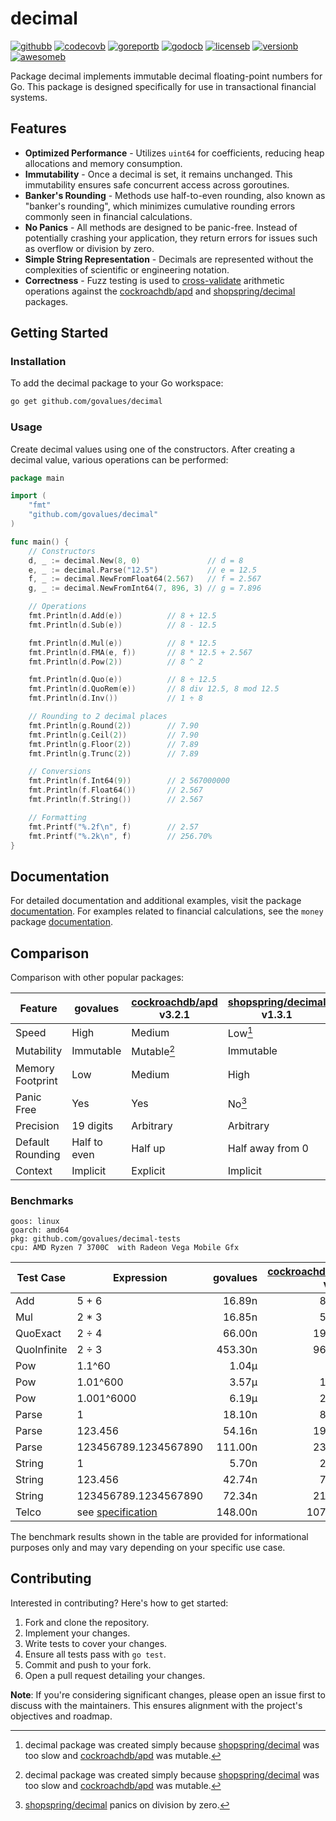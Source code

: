 # decimal

[![githubb]][github]
[![codecovb]][codecov]
[![goreportb]][goreport]
[![godocb]][godoc]
[![licenseb]][license]
[![versionb]][version]
[![awesomeb]][awesome]

Package decimal implements immutable decimal floating-point numbers for Go.
This package is designed specifically for use in transactional financial systems.

## Features

- **Optimized Performance** - Utilizes `uint64` for coefficients, reducing heap
  allocations and memory consumption.
- **Immutability** - Once a decimal is set, it remains unchanged.
  This immutability ensures safe concurrent access across goroutines.
- **Banker's Rounding** - Methods use half-to-even rounding, also known as "banker's rounding",
  which minimizes cumulative rounding errors commonly seen in financial calculations.
- **No Panics** - All methods are designed to be panic-free.
  Instead of potentially crashing your application, they return errors for issues
  such as overflow or division by zero.
- **Simple String Representation** - Decimals are represented without the complexities
  of scientific or engineering notation.
- **Correctness** - Fuzz testing is used to [cross-validate] arithmetic operations
  against the [cockroachdb/apd] and [shopspring/decimal] packages.

## Getting Started

### Installation

To add the decimal package to your Go workspace:

```bash
go get github.com/govalues/decimal
```

### Usage

Create decimal values using one of the constructors.
After creating a decimal value, various operations can be performed:

```go
package main

import (
    "fmt"
    "github.com/govalues/decimal"
)

func main() {
    // Constructors
    d, _ := decimal.New(8, 0)               // d = 8
    e, _ := decimal.Parse("12.5")           // e = 12.5
    f, _ := decimal.NewFromFloat64(2.567)   // f = 2.567
    g, _ := decimal.NewFromInt64(7, 896, 3) // g = 7.896

    // Operations
    fmt.Println(d.Add(e))          // 8 + 12.5
    fmt.Println(d.Sub(e))          // 8 - 12.5

    fmt.Println(d.Mul(e))          // 8 * 12.5
    fmt.Println(d.FMA(e, f))       // 8 * 12.5 + 2.567
    fmt.Println(d.Pow(2))          // 8 ^ 2

    fmt.Println(d.Quo(e))          // 8 ÷ 12.5
    fmt.Println(d.QuoRem(e))       // 8 div 12.5, 8 mod 12.5
    fmt.Println(d.Inv())           // 1 ÷ 8

    // Rounding to 2 decimal places
    fmt.Println(g.Round(2))        // 7.90
    fmt.Println(g.Ceil(2))         // 7.90
    fmt.Println(g.Floor(2))        // 7.89
    fmt.Println(g.Trunc(2))        // 7.89

    // Conversions
    fmt.Println(f.Int64(9))        // 2 567000000
    fmt.Println(f.Float64())       // 2.567
    fmt.Println(f.String())        // 2.567

    // Formatting
    fmt.Printf("%.2f\n", f)        // 2.57
    fmt.Printf("%.2k\n", f)        // 256.70%
}
```

## Documentation

For detailed documentation and additional examples, visit the package
[documentation](https://pkg.go.dev/github.com/govalues/decimal#section-documentation).
For examples related to financial calculations, see the `money` package
[documentation](https://pkg.go.dev/github.com/govalues/money#section-documentation).

## Comparison

Comparison with other popular packages:

| Feature          | govalues     | [cockroachdb/apd] v3.2.1 | [shopspring/decimal] v1.3.1 |
| ---------------- | ------------ | ------------------------ | --------------------------- |
| Speed            | High         | Medium                   | Low[^reason]                |
| Mutability       | Immutable    | Mutable[^reason]         | Immutable                   |
| Memory Footprint | Low          | Medium                   | High                        |
| Panic Free       | Yes          | Yes                      | No[^divzero]                |
| Precision        | 19 digits    | Arbitrary                | Arbitrary                   |
| Default Rounding | Half to even | Half up                  | Half away from 0            |
| Context          | Implicit     | Explicit                 | Implicit                    |

[^reason]: decimal package was created simply because [shopspring/decimal] was
too slow and [cockroachdb/apd] was mutable.

[^divzero]: [shopspring/decimal] panics on division by zero.

### Benchmarks

```text
goos: linux
goarch: amd64
pkg: github.com/govalues/decimal-tests
cpu: AMD Ryzen 7 3700C  with Radeon Vega Mobile Gfx 
```

| Test Case   | Expression           | govalues | [cockroachdb/apd] v3.2.1 | [shopspring/decimal] v1.3.1 | govalues vs cockroachdb | govalues vs shopspring |
| ----------- | -------------------- | -------: | -----------------------: | --------------------------: | ----------------------: | ---------------------: |
| Add         | 5 + 6                |   16.89n |                   80.96n |                     140.50n |                +379.48% |               +732.10% |
| Mul         | 2 * 3                |   16.85n |                   58.14n |                     145.30n |                +245.15% |               +762.57% |
| QuoExact    | 2 ÷ 4                |   66.00n |                  193.25n |                     619.15n |                +192.78% |               +838.03% |
| QuoInfinite | 2 ÷ 3                |  453.30n |                  961.00n |                    2767.00n |                +112.01% |               +510.41% |
| Pow         | 1.1^60               |    1.04µ |                    3.42µ |                      15.76µ |                +227.72% |              +1408.43% |
| Pow         | 1.01^600             |    3.57µ |                   10.70µ |                      35.70µ |                +200.11% |               +901.23% |
| Pow         | 1.001^6000           |    6.19µ |                   20.72µ |                     634.41µ |                +234.65% |             +10148.95% |
| Parse       | 1                    |   18.10n |                   85.66n |                     136.75n |                +373.23% |               +655.52% |
| Parse       | 123.456              |   54.16n |                  197.25n |                     238.45n |                +264.20% |               +340.27% |
| Parse       | 123456789.1234567890 |  111.00n |                  238.20n |                     498.00n |                +114.59% |               +348.65% |
| String      | 1                    |    5.70n |                   20.89n |                     203.25n |                +266.24% |              +3464.23% |
| String      | 123.456              |   42.74n |                   75.71n |                     235.65n |                 +77.14% |               +451.36% |
| String      | 123456789.1234567890 |   72.34n |                  215.90n |                     331.20n |                +198.47% |               +357.87% |
| Telco       | see [specification]  |  148.00n |                 1075.00n |                    4010.50n |                +626.35% |              +2609.80% |

The benchmark results shown in the table are provided for informational purposes only and may vary depending on your specific use case.

## Contributing

Interested in contributing? Here's how to get started:

1. Fork and clone the repository.
1. Implement your changes.
1. Write tests to cover your changes.
1. Ensure all tests pass with `go test`.
1. Commit and push to your fork.
1. Open a pull request detailing your changes.

**Note**: If you're considering significant changes, please open an issue first to
discuss with the maintainers.
This ensures alignment with the project's objectives and roadmap.

[codecov]: https://codecov.io/gh/govalues/decimal
[codecovb]: https://img.shields.io/codecov/c/github/govalues/decimal/main?color=brightcolor
[goreport]: https://goreportcard.com/report/github.com/govalues/decimal
[goreportb]: https://goreportcard.com/badge/github.com/govalues/decimal
[github]: https://github.com/govalues/decimal/actions/workflows/go.yml
[githubb]: https://img.shields.io/github/actions/workflow/status/govalues/decimal/go.yml
[godoc]: https://pkg.go.dev/github.com/govalues/decimal#section-documentation
[godocb]: https://img.shields.io/badge/go.dev-reference-blue
[version]: https://go.dev/dl
[versionb]: https://img.shields.io/github/go-mod/go-version/govalues/decimal?label=go
[license]: https://en.wikipedia.org/wiki/MIT_License
[licenseb]: https://img.shields.io/github/license/govalues/decimal?color=blue
[awesome]: https://github.com/avelino/awesome-go#financial
[awesomeb]: https://awesome.re/mentioned-badge.svg
[cockroachdb/apd]: https://pkg.go.dev/github.com/cockroachdb/apd
[shopspring/decimal]: https://pkg.go.dev/github.com/shopspring/decimal
[specification]: https://speleotrove.com/decimal/telcoSpec.html
[cross-validate]: https://github.com/govalues/decimal-tests
